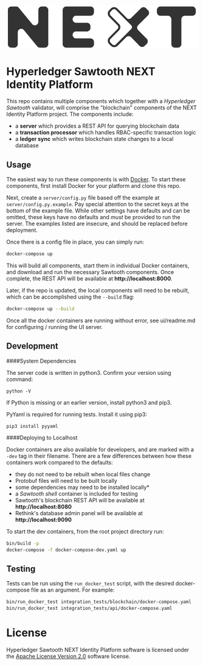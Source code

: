 ![logo](logo.png)

# Hyperledger Sawtooth NEXT Identity Platform

This repo contains multiple components which together with a
_Hyperledger Sawtooth_ validator, will comprise the "blockchain" components
of the NEXT Identity Platform project. The components include:

- a **server** which provides a REST API for querying blockchain data
- a **transaction processor** which handles RBAC-specific transaction logic
- a **ledger sync** which writes blockchain state changes to a local database


## Usage

The easiest way to run these components is with
[Docker](https://www.docker.com/what-docker). To start these components,
first install Docker for your platform and clone this repo.

Next, create a `server/config.py` file based off the example at
`server/config.py.example`. Pay special attention to the secret keys at the
bottom of the example file. While other settings have defaults and can be
omitted, these keys have no defaults and _must_ be provided to run the server.
The examples listed are insecure, and should be replaced before deployment.

Once there is a config file in place, you can simply run:

```bash
docker-compose up
```

This will build all components, start them in individual Docker containers,
and download and run the necessary Sawtooth components. Once complete, the
REST API will be available at **http://localhost:8000**.

Later, if the repo is updated, the local components will need to be rebuilt,
which can be accomplished using the `--build` flag:

```bash
docker-compose up --build
```

Once all the docker containers are running without error, see ui/readme.md
for configuring / running the UI server.

## Development

####System Dependencies 

The server code is written in python3. Confirm your version using command:

    python -V

If Python is missing or an earlier version, install python3 and pip3. 

PyYaml is required for running tests. Install it using pip3:

    pip3 install pyyaml


####Deploying to Localhost

Docker containers are also available for developers, and are marked with a
`-dev` tag in their filename. There are a few differences between how these
containers work compared to the defaults:

- they do not need to be rebuilt when local files change
- Protobuf files will need to be built locally
- some dependencies may need to be installed locally\*
- a _Sawtooth shell_ container is included for testing
- Sawtooth's blockchain REST API will be available at **http://localhost:8080**
- Rethink's database admin panel will be available at **http://localhost:9090**

To start the dev containers, from the root project directory run:

```bash
bin/build -p
docker-compose -f docker-compose-dev.yaml up
```


## Testing

Tests can be run using the `run_docker_test` script, with the desired
docker-compose file as an argument. For example:

```bash
bin/run_docker_test integration_tests/blockchain/docker-compose.yaml
bin/run_docker_test integration_tests/api/docker-compose.yaml
```

# License

Hyperledger Sawtooth NEXT Identity Platform software is licensed under the [Apache License Version 2.0](LICENSE) software license.
